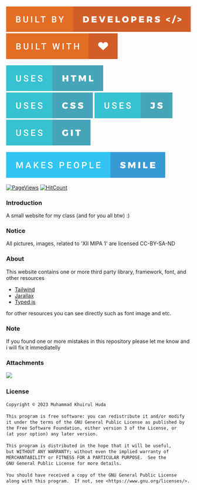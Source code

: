 
[![ForTheBadge built-by-developers](https://github.com/BraveUX/for-the-badge/blob/master/src/images/badges/built-by-developers.svg)](https://gitHub.com/Khuirul-Huda/)
[![ForTheBadge built-with-love](https://github.com/BraveUX/for-the-badge/blob/master/src/images/badges/built-with-love.svg)](https://gitHub.com/Khuirul-Huda/)

[![ForTheBadge uses-html](https://github.com/BraveUX/for-the-badge/blob/master/src/images/badges/uses-html.svg)](#)
[![ForTheBadge uses-css](https://github.com/BraveUX/for-the-badge/blob/master/src/images/badges/uses-css.svg)](#)
[![ForTheBadge uses-js](https://github.com/BraveUX/for-the-badge/blob/master/src/images/badges/uses-js.svg)](#)
[![ForTheBadge uses-git](https://github.com/BraveUX/for-the-badge/blob/master/src/images/badges/uses-git.svg)](#)

[![ForTheBadge makes-people-smile](https://github.com/BraveUX/for-the-badge/blob/master/src/images/badges/makes-people-smile.svg)](#)

[![PageViews](https://hits.seeyoufarm.com/api/count/incr/badge.svg?url=https%3A%2F%2Fgithub.com%2FKhuirul-Huda%2Fwebsite-mipa-satu&count_bg=%2301FF19&title_bg=%235A535A&icon=&icon_color=%23E7E7E7&title=views&edge_flat=true)](https://hits.seeyoufarm.com)
[![HitCount](https://hits.dwyl.com/Khuirul-Huda/website-mipa-satu.svg?show=unique)](http://hits.dwyl.com/Khuirul-Huda/website-mipa-satu)
### Introduction
A small website for my class (and for you all btw) :)

### Notice
All pictures, images, related to 'XII MIPA 1' are licensed CC-BY-SA-ND

### About
This website contains one or more third party library, framework, font, and other resources
* [Tailwind](https://github.com/tailwindlabs/tailwindcss)
* [Jarallax](https://github.com/nk-o/jarallax)
* [Typed.js](https://github.com/mattboldt/typed.js/)

for other resources you can see directly such as font image and etc.

### Note
If you found one or more mistakes in this repository please let me know and i will fix it immediatelly

### Attachments
![](https://raw.githubusercontent.com/Khuirul-Huda/website-mipa-satu/master/attachments/Screenshot%20from%202022-02-17%2017-04-37.png)


### License
    Copyright © 2023 Muhammad Khuirul Huda
    
    This program is free software: you can redistribute it and/or modify
    it under the terms of the GNU General Public License as published by
    the Free Software Foundation, either version 3 of the License, or
    (at your option) any later version.

    This program is distributed in the hope that it will be useful,
    but WITHOUT ANY WARRANTY; without even the implied warranty of
    MERCHANTABILITY or FITNESS FOR A PARTICULAR PURPOSE.  See the
    GNU General Public License for more details.

    You should have received a copy of the GNU General Public License
    along with this program.  If not, see <https://www.gnu.org/licenses/>.
